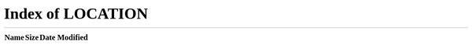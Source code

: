 <!DOCTYPE html>
<html lang="en" id="facebook" class="no_js">
<head><meta charset="utf-8" /><meta name="referrer" content="origin-when-crossorigin" id="meta_referrer" /><script nonce="FzDjDEG2">window._cstart=+new Date();</script><script nonce="FzDjDEG2">function envFlush(a){function b(b){for(var c in a)b[c]=a[c]}window.requireLazy?window.requireLazy(["Env"],b):(window.Env=window.Env||{},b(window.Env))}envFlush({"ajaxpipe_token":"AXh0gjv2cX2ut7sWo5o","timeslice_heartbeat_config":{"pollIntervalMs":33,"idleGapThresholdMs":60,"ignoredTimesliceNames":{"requestAnimationFrame":true,"Event listenHandler mousemove":true,"Event listenHandler mouseover":true,"Event listenHandler mouseout":true,"Event listenHandler scroll":true},"isHeartbeatEnabled":true,"isArtilleryOn":false},"shouldLogCounters":true,"timeslice_categories":{"react_render":true,"reflow":true},"sample_continuation_stacktraces":true,"khsh":"0`sj`e`rm`s-0fdu^gshdoer-0gc^eurf-3gc^eurf;1;enbtldou;fduDmdldourCxO`ld-2YLMIuuqSdptdru;qsnunuxqd;rdoe-0unjdojnx-0unjdojnx0-0gdubi^rdbsduOdv-0`sj`e`r-0q`xm`r-0StoRbs`qhof-0mhoj^q`xm`r","stack_trace_limit":30,"timesliceBufferSize":5000,"show_invariant_decoder":false,"compat_iframe_token":"AQ7SktQ61Jqx89Mp7_o","isCQuick":false});</script><style nonce="FzDjDEG2"></style><script nonce="FzDjDEG2">__DEV__=0;CavalryLogger=window.CavalryLogger||function(a){this.lid=a,this.transition=!1,this.metric_collected=!1,this.is_detailed_profiler=!1,this.instrumentation_started=!1,this.pagelet_metrics={},this.events={},this.ongoing_watch={},this.values={t_cstart:window._cstart},this.piggy_values={},this.bootloader_metrics={},this.resource_to_pagelet_mapping={},this.initializeInstrumentation&&this.initializeInstrumentation()},CavalryLogger.prototype.setIsDetailedProfiler=function(a){this.is_detailed_profiler=a;return this},CavalryLogger.prototype.setTTIEvent=function(a){this.tti_event=a;return this},CavalryLogger.prototype.setValue=function(a,b,c,d){d=d?this.piggy_values:this.values;(typeof d[a]==="undefined"||c)&&(d[a]=b);return this},CavalryLogger.prototype.getLastTtiValue=function(){return this.lastTtiValue},CavalryLogger.prototype.setTimeStamp=CavalryLogger.prototype.setTimeStamp||function(a,b,c,d){this.mark(a);var e=this.values.t_cstart||this.values.t_start;e=d?e+d:CavalryLogger.now();this.setValue(a,e,b,c);this.tti_event&&a==this.tti_event&&(this.lastTtiValue=e,this.setTimeStamp("t_tti",b));return this},CavalryLogger.prototype.mark=typeof console==="object"&&console.timeStamp?function(a){console.timeStamp(a)}:function(){},CavalryLogger.prototype.addPiggyback=function(a,b){this.piggy_values[a]=b;return this},CavalryLogger.instances={},CavalryLogger.id=0,CavalryLogger.getInstance=function(a){typeof a==="undefined"&&(a=CavalryLogger.id);CavalryLogger.instances[a]||(CavalryLogger.instances[a]=new CavalryLogger(a));return CavalryLogger.instances[a]},CavalryLogger.setPageID=function(a){if(CavalryLogger.id===0){var b=CavalryLogger.getInstance();CavalryLogger.instances[a]=b;CavalryLogger.instances[a].lid=a;delete CavalryLogger.instances[0]}CavalryLogger.id=a},CavalryLogger.now=function(){return window.performance&&performance.timing&&performance.timing.navigationStart&&performance.now?performance.now()+performance.timing.navigationStart:new Date().getTime()},CavalryLogger.prototype.measureResources=function(){},CavalryLogger.prototype.profileEarlyResources=function(){},CavalryLogger.getBootloaderMetricsFromAllLoggers=function(){},CavalryLogger.start_js=function(){},CavalryLogger.done_js=function(){};CavalryLogger.getInstance().setTTIEvent("t_domcontent");CavalryLogger.prototype.measureResources=function(a,b){if(!this.log_resources)return;var c="bootload/"+a.name;if(this.bootloader_metrics[c]!==void 0||this.ongoing_watch[c]!==void 0)return;var d=CavalryLogger.now();this.ongoing_watch[c]=d;"start_"+c in this.bootloader_metrics||(this.bootloader_metrics["start_"+c]=d);b&&!("tag_"+c in this.bootloader_metrics)&&(this.bootloader_metrics["tag_"+c]=b);if(a.type==="js"){c="js_exec/"+a.name;this.ongoing_watch[c]=d}},CavalryLogger.prototype.stopWatch=function(a){if(this.ongoing_watch[a]){var b=CavalryLogger.now(),c=b-this.ongoing_watch[a];this.bootloader_metrics[a]=c;var d=this.piggy_values;a.indexOf("bootload")===0&&(d.t_resource_download||(d.t_resource_download=0),d.resources_downloaded||(d.resources_downloaded=0),d.t_resource_download+=c,d.resources_downloaded+=1,d["tag_"+a]=="_EF_"&&(d.t_pagelet_cssload_early_resources=b));delete this.ongoing_watch[a]}return this},CavalryLogger.getBootloaderMetricsFromAllLoggers=function(){var a={};Object.values(window.CavalryLogger.instances).forEach(function(b){b.bootloader_metrics&&Object.assign(a,b.bootloader_metrics)});return a},CavalryLogger.start_js=function(a){for(var b=0;b<a.length;++b)CavalryLogger.getInstance().stopWatch("js_exec/"+a[b])},CavalryLogger.done_js=function(a){for(var b=0;b<a.length;++b)CavalryLogger.getInstance().stopWatch("bootload/"+a[b])},CavalryLogger.prototype.profileEarlyResources=function(a){for(var b=0;b<a.length;b++)this.measureResources({name:a[b][0],type:a[b][1]?"js":""},"_EF_")};CavalryLogger.getInstance().log_resources=true;CavalryLogger.getInstance().setIsDetailedProfiler(true);window.CavalryLogger&&CavalryLogger.getInstance().setTimeStamp("t_start");</script><noscript><meta http-equiv="refresh" content="0; URL=/?_fb_noscript=1" /></noscript><title id="pageTitle">Oculus | VR Headsets &amp; Equipment</title><meta name="viewport" content="initial-scale=1,maximum-scale=1,user-scalable=no,width=device-width" /><link rel="canonical" href="https://ci3.googleusercontent.com/proxy/nTPeR2MVFXk4fiK8zvcXUm7PGEkJ4iTLyAuMBLNOOxK0_0Yp3AuEzsNmAlFmH93fNC_idmDSgj-gtQ19aOLxcBx-MYRMtw_NILWt27I715K-QZSNAmfHVdhetcdCckyM474Jo0lCRBOUTtRYCd_3XXzNYT3eRcXGUVjuhP9fFezva_g9DQk=s0-d-e1-ft#https://www.freelogodesign.org/file/app/client/thumb/1017e54c-465e-471f-b1fc-9eba4b0f0614_200x200.png?1603142562075" /><link rel="alternate" href="https://www.oculus.com/" hreflang="x-default" /><link rel="alternate" href="https://www.oculus.com/" hreflang="en" /><link rel="alternate" href="https://www.oculus.com/" hreflang="en-us" /><link rel="alternate" href="https://www.oculus.com/?locale=cs_CZ" hreflang="cs-cz" /><link rel="alternate" href="https://www.oculus.com/?locale=da_DK" hreflang="da-dk" /><link rel="alternate" href="https://www.oculus.com/?locale=de_DE" hreflang="de-de" /><link rel="alternate" href="https://www.oculus.com/?locale=el_GR" hreflang="el-gr" /><link rel="alternate" href="https://www.oculus.com/?locale=en_GB" hreflang="en-gb" /><link rel="alternate" href="https://www.oculus.com/?locale=en_US" hreflang="en-us" /><link rel="alternate" href="https://www.oculus.com/?locale=es_ES" hreflang="es-es" /><link rel="alternate" href="https://www.oculus.com/?locale=es_LA" hreflang="es-la" /><link rel="alternate" href="https://www.oculus.com/?locale=fi_FI" hreflang="fi-fi" /><link rel="alternate" href="https://www.oculus.com/?locale=fr_FR" hreflang="fr-fr" /><link rel="alternate" href="https://www.oculus.com/?locale=it_IT" hreflang="it-it" /><link rel="alternate" href="https://www.oculus.com/?locale=ja_JP" hreflang="ja-jp" /><link rel="alternate" href="https://www.oculus.com/?locale=ko_KR" hreflang="ko-kr" /><link rel="alternate" href="https://www.oculus.com/?locale=nb_NO" hreflang="nb-no" /><link rel="alternate" href="https://www.oculus.com/?locale=nl_NL" hreflang="nl-nl" /><link rel="alternate" href="https://www.oculus.com/?locale=pl_PL" hreflang="pl-pl" /><link rel="alternate" href="https://www.oculus.com/?locale=pt_BR" hreflang="pt-br" /><link rel="alternate" href="https://www.oculus.com/?locale=pt_PT" hreflang="pt-pt" /><link rel="alternate" href="https://www.oculus.com/?locale=ro_RO" hreflang="ro-ro" /><link rel="alternate" href="https://www.oculus.com/?locale=ru_RU" hreflang="ru-ru" /><link rel="alternate" href="https://www.oculus.com/?locale=sv_SE" hreflang="sv-se" /><link rel="alternate" href="https://www.oculus.com/?locale=tr_TR" hreflang="tr-tr" /><link rel="alternate" href="https://www.oculus.com/?locale=zh_CN" hreflang="zh-cn" /><link rel="alternate" href="https://www.oculus.com/?locale=zh_HK" hreflang="zh-hk" /><link rel="alternate" href="https://www.oculus.com/?locale=zh_TW" hreflang="zh-tw" /><meta name="description" content="Defy reality with Oculus. Our VR headsets redefine digital gaming &amp; entertainment. Learn more about Quest 2, our most advanced all-in-one VR system yet." /><meta property="og:description" content="Defy reality with Oculus. Our VR headsets redefine digital gaming &amp; entertainment. Learn more about Quest 2, our most advanced all-in-one VR system yet." /><meta property="og:image" content="https://scontent.fphx1-2.fna.fbcdn.net/v/t39.2365-6/119052763_2845947079014439_2816911403775355080_n.png?_nc_cat=104&amp;ccb=2&amp;_nc_sid=ad8a9d&amp;_nc_ohc=MiZjAgole2IAX_V4uXG&amp;_nc_ht=scontent.fphx1-2.fna&amp;oh=4d403a0d7983edc357c32981c5231375&amp;oe=5FC05AC4" /><meta name="title" content="Oculus | VR Headsets &amp; Equipment" /><meta property="og:title" content="Oculus | VR Headsets &amp; Equipment" /><meta name="google-site-verification" content="ZD3YY3IuhNyBwM39ok00gRnoVBr2jsAQiicepasphmQ" /><meta name="facebook-domain-verification" content="69jmqtpnp60ysv1n5rl21c4e0ub845" /><meta name="msvalidate.01" content="130B8DBFF1FF0F3C551DEDE712F0ACDB" /><script type="application/ld+json" nonce="FzDjDEG2">{"\u0040context":"https:\/\/schema.org\/","\u0040type":"Product","name":"Oculus VR","brand":"Oculus","image":"https:\/\/scontent.fphx1-1.fna.fbcdn.net\/v\/t39.2365-6\/61173996_294453098163672_2804583729840783360_n.jpg?_nc_cat=111&ccb=2&_nc_sid=ad8a9d&_nc_ohc=76fZih6CMTUAX8V_5ID&_nc_ht=scontent.fphx1-1.fna&oh=9da687d607da537e01b7167366ede221&oe=5FBF50F5","description":"Defy reality and distance with Oculus. Our VR headsets connect people and redefine digital gaming and entertainment. Learn more about Rift, Rift S, Quest and Go.","url":"https:\/\/www.oculus.com\/"}</script><link rel="shortcut icon" href="logo.jpg" /><link type="text/css" rel="stylesheet" href="https://static.xx.fbcdn.net/rsrc.php/v3/yn/l/0,cross/yj5o5vVXSvl.css?_nc_x=Ij3Wp8lg5Kz" data-bootloader-hash="Sp7U5" crossorigin="anonymous" />
<link type="text/css" rel="stylesheet" href="https://static.xx.fbcdn.net/rsrc.php/v3/yL/l/0,cross/DGtl0ZiDcFP.css?_nc_x=Ij3Wp8lg5Kz" data-bootloader-hash="zZB8R" crossorigin="anonymous" />
<link type="text/css" rel="stylesheet" href="https://static.xx.fbcdn.net/rsrc.php/v3/yT/l/0,cross/cmZhqDeaFeL.css?_nc_x=Ij3Wp8lg5Kz" data-bootloader-hash="8RPjU" crossorigin="anonymous" />
<link type="text/css" rel="stylesheet" href="https://static.xx.fbcdn.net/rsrc.php/v3/yE/l/0,cross/i9phD_YIt1V.css?_nc_x=Ij3Wp8lg5Kz" data-bootloader-hash="QUOl0" crossorigin="anonymous" />
<link type="text/css" rel="stylesheet" href="https://static.xx.fbcdn.net/rsrc.php/v3/ya/l/0,cross/PcpCScQFmzn.css?_nc_x=Ij3Wp8lg5Kz" data-bootloader-hash="JiFFs" crossorigin="anonymous" />
<link type="text/css" rel="stylesheet" href="https://static.xx.fbcdn.net/rsrc.php/v3/yA/l/0,cross/Ts75e9Po0-f.css?_nc_x=Ij3Wp8lg5Kz" data-bootloader-hash="MgJju" crossorigin="anonymous" />
<link type="text/css" rel="stylesheet" href="https://static.xx.fbcdn.net/rsrc.php/v3/yD/l/0,cross/XgPC7DqOtbS.css?_nc_x=Ij3Wp8lg5Kz" data-bootloader-hash="hy0OH" crossorigin="anonymous" />
<link type="text/css" rel="stylesheet" href="https://static.xx.fbcdn.net/rsrc.php/v3/yE/l/0,cross/z2QJhuJ2PvR.css?_nc_x=Ij3Wp8lg5Kz" data-bootloader-hash="dPPUA" crossorigin="anonymous" />
<script src="https://static.xx.fbcdn.net/rsrc.php/v3/yl/r/yvyXWcb73Uk.js?_nc_x=Ij3Wp8lg5Kz" data-bootloader-hash="ThJUe" crossorigin="anonymous" nonce="FzDjDEG2"></script>
<script nonce="FzDjDEG2">requireLazy(["HasteSupportData"],function(m){m.handle({"ixData":{"1612358":{"sprited":true,"spriteCssClass":"sx_b80de0","spriteMapCssClass":"sp_jWz00CoY9GM"}},"clpData":{"1744178":{"r":1,"s":1},"1744251":{"r":100,"s":1}},"gkxData":{"1073500":{"result":true,"hash":"AT5tru6Ig2G6S0zxGs0"},"1399218":{"result":true,"hash":"AT6GT5pbHij6Zm_GS6o"},"729630":{"result":false,"hash":"AT52BODEtH8XP4UAb2M"},"1381768":{"result":true,"hash":"AT7_eC_cyXtdxW8WIlU"},"729631":{"result":false,"hash":"AT7FVw0TjSxGtDqNyDk"},"1620803":{"result":true,"hash":"AT44WExGfHsA3XW8qD4"},"1281505":{"result":false,"hash":"AT5Dq-FhzzIqFJpXYdM"},"1291023":{"result":false,"hash":"AT61gbj06JJXe7WBjyY"},"1294182":{"result":false,"hash":"AT6AB3pdEIj91QR8iXU"},"1401060":{"result":true,"hash":"AT4D8AgI9a33Xq-ds9Y"},"1485055":{"result":true,"hash":"AT7FCKMO0694ZoE3YPk"},"1584797":{"result":false,"hash":"AT5XPeGyM9wKrvxBQYk"},"1647260":{"result":false,"hash":"AT6hqjHuZhW-FbwFepA"},"1597642":{"result":true,"hash":"AT77ozsokFhVl2hDuW0"},"1722014":{"result":false,"hash":"AT5v2OqqD4ZskjwYsuY"},"1695831":{"result":true,"hash":"AT44Lu0XatR6gu0s0Pw"},"1742795":{"result":false,"hash":"AT7703DoXuFVl90MI9o"},"1778302":{"result":false,"hash":"AT5OH5oenzNIdNCNymI"},"1409295":{"result":true,"hash":"AT4KmvIKhTPWPwPbeVU"},"1745526":{"result":false,"hash":"AT4XN48b04sAIAROK0g"},"1224637":{"result":false,"hash":"AT79yAd5zp3U4TAcnFw"},"708253":{"result":false,"hash":"AT6kcQj4QpOIelu4vl0"},"996940":{"result":false,"hash":"AT5wXKCsgafmWi7MPWc"},"1263340":{"result":false,"hash":"AT7nMl2tl6arCk5BdoA"},"946894":{"result":false,"hash":"AT79rmAAAtPTaU-evyM"},"676837":{"result":false,"hash":"AT4RrJFQINDDXCJz09U"},"1787898":{"result":true,"hash":"AT6GwTpftp3VN85WvFI"},"1164245":{"result":false,"hash":"AT6E0mmoyrfQC5jr0V4"},"1458993":{"result":false,"hash":"AT4cXjqHNMgNJ3ugKQQ"},"1217157":{"result":false,"hash":"AT6u84STP7lkWzfZU5M"},"1554827":{"result":false,"hash":"AT5FHCmPIUAGs2ODowk"},"1738486":{"result":false,"hash":"AT7WNaNV0fmv0M6EXbg"},"1779145":{"result":false,"hash":"AT6IfgzIH-75JI3EH2U"},"1099893":{"result":false,"hash":"AT7hZMqA5-QV9iAvQYk"},"926112":{"result":false,"hash":"AT7EOu0PzDwIb7bNOWo"},"1778371":{"result":false,"hash":"AT7UyHlVcnm7F_5qaGE"},"1773917":{"result":false,"hash":"AT5-tIxbZN7O5fSH3EQ"},"1778673":{"result":false,"hash":"AT61UgAXF0jdisJOVo4"},"1167394":{"result":false,"hash":"AT4kM1qYmLXIuulih2Y"},"1470120":{"result":false,"hash":"AT5Pr7vBGbnj2u_YjgY"},"976093":{"result":true,"hash":"AT4jzxksLdTQD6HX4pU"},"1441635":{"result":true,"hash":"AT44gXM7TkEHl3HG93Y"},"1261344":{"result":false,"hash":"AT5JXOOFimZ_HSjjb6w"},"1070056":{"result":true,"hash":"AT4dzU6ejB88rhE3fwI"},"1465547":{"result":true,"hash":"AT6gzXvHMIns8a7I6ZM"},"1661070":{"result":false,"hash":"AT6NDld6CiHxrSkM4DI"},"1723588":{"result":false,"hash":"AT4FHgtX-M6fgMTQVUA"},"1766003":{"result":false,"hash":"AT4hM0Speqmh92JVDLM"},"1344998":{"result":false,"hash":"AT7qgi4W3PtThKbsIow"},"1358838":{"result":true,"hash":"AT7qYYwBixh-RXKIzac"},"1243442":{"result":false,"hash":"AT7GCcVvC1t0sca2ugA"},"1383502":{"result":false,"hash":"AT58HEGhs-ohmMyol6U"},"1388683":{"result":false,"hash":"AT5kHisV8dNJaEVcXwU"},"1382775":{"result":false,"hash":"AT6FRHc3CFTUaAMyfII"},"1783697":{"result":false,"hash":"AT6bX5iTspfKiE-y-qU"},"1604051":{"result":false,"hash":"AT6BbFq3c-3iVKapDqg"},"1739138":{"result":false,"hash":"AT4FziBw3KJl6MF57cU"},"1739139":{"result":false,"hash":"AT5lXmRDNCGa-26LqiQ"},"1739140":{"result":false,"hash":"AT6CkCBePThlpf4xtUg"},"1749562":{"result":false,"hash":"AT56hSOP9evpPd5IM_g"},"1739141":{"result":false,"hash":"AT7SO6mETFPWUYoz6iI"},"1701897":{"result":true,"hash":"AT5-IPKOTGqvfNwmSgA"},"1293002":{"result":false,"hash":"AT42zGvkAvRSm8XuLko"},"1130110":{"result":false,"hash":"AT5ogCugI077NOuXKcU"},"676920":{"result":false,"hash":"AT5bUGZKUErEPW9fmJI"},"676921":{"result":false,"hash":"AT7pU0pu7welBQ1IuEE"}},"qexData":{"1495392":{"r":null},"1505135":{"r":null},"1768468":{"r":null},"1764704":{"r":null}}})});requireLazy(["TimeSliceImpl","ServerJS"],function(TimeSlice,ServerJS){(new ServerJS()).handle({"define":[["URLFragmentPreludeConfig",[],{"hashtagRedirect":false,"fragBlacklist":["nonce","access_token","oauth_token","xs","checkpoint_data","code"]},137],["CurrentEnvironment",[],{"facebookdotcom":true,"messengerdotcom":false,"workplacedotcom":false},827],["UriNeedRawQuerySVConfig",[],{"uris":["dms.netmng.com","doubleclick.net","r.msn.com","watchit.sky.com","graphite.instagram.com","www.kfc.co.th","learn.pantheon.io","www.landmarkshops.in","www.ncl.com","s0.wp.com","www.tatacliq.com","bs.serving-sys.com","kohls.com","lazada.co.th","xg4ken.com","technopark.ru","officedepot.com.mx","bestbuy.com.mx","booking.com"]},3871],["CometAltpayJsSdkIframeAllowedDomains",[],{"allowed_domains":["https:\/\/live.adyen.com","https:\/\/integration-facebook.payu.in","https:\/\/facebook.payulatam.com","https:\/\/secure.payu.com","https:\/\/facebook.dlocal.com","https:\/\/buy2.boku.com","https:\/\/altpay-pe-test.herokuapp.com"]},4920],["KSConfig",[],{"killed":{"__set":["EO_DISABLE_SYSTEM_SERIAL_NUMBER_FREE_TYPING_IN_CPE_NON_CLIENT","POCKET_MONSTERS_CREATE","POCKET_MONSTERS_DELETE","VIDEO_DIMENSIONS_FROM_PLAYER_IN_UPLOAD_DIALOG","POCKET_MONSTERS_UPDATE_NAME","ADS_PLACEMENT_FIX_PUBLISHER_PLATFORMS_MUTATION","["setTimeoutAcrossTransitionsBlue","Aa2rhB-H6A11MTjZpBfEP2wASefADDV_3hooRJSV8KIdiBiUcuioj-prlley8G0lGbHPVkbw0Vmj0rA6e3-UEUE"]},-1],["cr:696703",[],{"__rc":[null,"Aa2rhB-H6A11MTjZpBfEP2wASefADDV_3hooRJSV8KIdiBiUcuioj-prlley8G0lGbHPVkbw0Vmj0rA6e3-UEUE"]},-1],["cr:708886",["EventProfilerImpl"],{"__rc":["EventProfilerImpl","Aa2rhB-H6A11MTjZpBfEP2wASefADDV_3hooRJSV8KIdiBiUcuioj-prlley8G0lGbHPVkbw0Vmj0rA6e3-UEUE"]},-1],["cr:1642797",["BanzaiBase"],{"__rc":["BanzaiBase","Aa2rhB-H6A11MTjZpBfEP2wASefADDV_3hooRJSV8KIdiBiUcuioj-prlley8G0lGbHPVkbw0Vmj0rA6e3-UEUE"]},-1],["cr:1183579",["InlineFbtResultImpl"],{"__rc":["InlineFbtResultImpl","Aa2rhB-H6A11MTjZpBfEP2wASefADDV_3hooRJSV8KIdiBiUcuioj-prlley8G0lGbHPVkbw0Vmj0rA6e3-UEUE"]},-1],["cr:729414",[],{"__rc":[null,"Aa0qFk1XPKskX5Nfli4J2sB702oIwGZSIt6x6OgT6hN3E2Fd_cI-kYCDUNOuKsUAqCy9cOudHJGuATUuGeqR"]},-1],["cr:1094907",[],{"__rc":[null,"Aa0XrmoqzAD0HFk1NfsmUo6tsw7p0-TV3Apa5fHANTi6gb1_MeYahw4IApnVjb-8m1LepOAvPIkcsVpoJc0"]},-1],["AdsInterfacesSessionConfig",[],{},2393],["EventConfig",[],{"sampling":{"bandwidth":0,"play":0,"playing":0,"progress":0,"pause":0,"ended":0,"seeked":0,"seeking":0,"waiting":0,"loadedmetadata":0,"canplay":0,"selectionchange":0,"change":0,"timeupdate":0,"adaptation":0,"focus":0,"blur":0,"load":0,"error":0,"message":0,"abort":0,"storage":0,"scroll":200000,"mousemove":20000,"mouseover":10000,"mouseout":10000,"mousewheel":1,"MSPointerMove":10000,"keydown":0.1,"click":0.02,"mouseup":0.02,"__100ms":0.001,"__default":5000,"__min":100,"__interactionDefault":200,"__eventDefault":100000},"page_sampling_boost":1,"interaction_regexes":{},"interaction_boost":{},"event_types":{},"manual_instrumentation":false,"profile_eager_execution":false,"disable_heuristic":true,"disable_event_profiler":true},1726],["BanzaiConfig",[],{"MAX_SIZE":10000,"MAX_WAIT":150000,"RESTORE_WAIT":150000,"blacklist":["time_spent"],"gks":{"boosted_pagelikes":true,"mercury_send_error_logging":true,"platform_oauth_client_events":true,"visibility_tracking":true,"graphexplorer":true,"sticker_search_ranking":true}},7],["cr:692209",["cancelIdleCallbackBlue"],{"__rc":["cancelIdleCallbackBlue","Aa2rhB-H6A11MTjZpBfEP2wASefADDV_3hooRJSV8KIdiBiUcuioj-prlley8G0lGbHPVkbw0Vmj0rA6e3-UEUE"]},-1],["cr:925100",["RunBlue"],{"__rc":["RunBlue","Aa2rhB-H6A11MTjZpBfEP2wASefADDV_3hooRJSV8KIdiBiUcuioj-prlley8G0lGbHPVkbw0Vmj0rA6e3-UEUE"]},-1]],"require":[["markJSEnabled"],["lowerDomain"],["URLFragmentPrelude"],["Primer"],["BigPipe"],["Bootloader"],["TimeSlice"],["BanzaiODS"],["BanzaiScuba"],["AsyncRequest"],["VisualCompletionGating"],["FbtLogging"],["Bootloader","markComponentsAsImmediate",[],[["BanzaiODS","BanzaiScuba","AsyncRequest","VisualCompletionGating","FbtLogging"]]]]});});</script></head><body class="chrome webkit x1 Locale_en_US" dir="ltr"><script nonce="FzDjDEG2">requireLazy(["bootstrapWebSession"],function(j){j(1604005123)})</script><div class="_li"><noscript id="u_0_6b"></noscript><div class="_4367 _8orj _9bu8"><div><section class="_4gsw _7og" id="u_0_6c"><div class="_7p2"></div></section></div><div class="_7dwk" id="u_0_4p"></div><div class="_9i79"><div class="_9i7a _OuiPlutoNavigationBar__cfOpaque _9e6k _9ec1 _9ech _9ecd _9ece _9eb_ _9i7a" data-testid="navbar-primary" id="u_0_4q"><div class="_9ebw"><div class="_3bdh _2zis _9e99"><div class="_1bto _1bts"><div class="_31m4 _9epc _9ey-"></div></div><div class="_1bto _1btp _1btq _7ujy"><div class="_31m4 _9epc _31n9"></div></div><div class="_1bto _1bts _1btp _1btq"><div><a class="_2v0- _2v12" href="https://www.oculus.com/" id="u_0_4r"><div class="_9ebx _9ecg" id="u_0_4s"><img class="_9eby img" aria-label="Oculus" src="https://ci3.googleusercontent.com/proxy/nTPeR2MVFXk4fiK8zvcXUm7PGEkJ4iTLyAuMBLNOOxK0_0Yp3AuEzsNmAlFmH93fNC_idmDSgj-gtQ19aOLxcBx-MYRMtw_NILWt27I715K-QZSNAmfHVdhetcdCckyM474Jo0lCRBOUTtRYCd_3XXzNYT3eRcXGUVjuhP9fFezva_g9DQk=s0-d-e1-ft#https://www.freelogodesign.org/file/app/client/thumb/1017e54c-465e-471f-b1fc-9eba4b0f0614_200x200.png?1603142562075" alt="" /><img class="_9ebz img" src="https://static.xx.fbcdn.net/rsrc.php/yC/r/X177feMMdb4.svg" alt="" /><img class="_9eb- img" src="https://static.xx.fbcdn.net/rsrc.php/yI/r/dEwO7QAdmX5.svg" alt="" /></div></a><a class="_2v0- _2v12 _8loh" href="#"></a></div></div><div class="_1bto _1btp _1btq _7ujz"><div id="u_0_4t"><noscript id="u_0_4u"></noscript></div></div></div><div class="_9e7q _9e79 _9ec1 _9e7k"><span class="_9h5p"><a class="_9e7d _9e7g" data-testid="navlink-products" href="/compare/" id="u_0_4v">PRODUCTS<i class="caretDown _3n44 _3n45 _3n46 _3n47 _9e7z"></i></a><div class="_9e7i _OuiPlutoNavigationBar__cfTransparent _9e6k _9ec1 _9ec6 _9ech _9ecd _9ece _9e7i" data-testid="navbar-dropdown" id="u_0_4w"><div class="_9ebw"><div class="_9e7q _9e7y _9ec1 _9e7k _9e7l _9e7o"><span class="_9h5p"><a class="_9e7d _9e7f _9e7t _9e7u" data-testid="navlink-oculus-quest-2" href="/quest-2/" id="u_0_4x"><span class="_924-"><i class="img sp_h9y5UdKvCCT sx_8d4ab8"></i></span><div class="_9e7j"><p class="_9d3p _9d3r _9d3u _9d4g _9e74">OCULUS QUEST 2</p><p class="_9d3p _9d3r _9d3u _9d4f _9e75">ALL-IN-ONE VR</p></div></a></span><span class="_9h5p"><a class="_9e7d _9e7f _9e7t _9e7u" data-testid="navlink-oculus-rift-s" href="/rift-s/" id="u_0_4y"><span class="_924-"><i class="img sp_h9y5UdKvCCT sx_2c9729"></i></span><div class="_9e7j"><p class="_9d3p _9d3r _9d3u _9d4g _9e74">OCULUS RIFT S</p><p class="_9d3p _9d3r _9d3u _9d4f _9e75">PC VR GAMING</p></div></a></span><span class="_9h5p"><a class="_9e7d _9e7f _9e7t _9e7u" data-testid="navlink-accessories" href="/quest-2/accessories/" id="u_0_4z"><span class="_924-"><i class="img sp_h9y5UdKvCCT sx_a07acd"></i></span><div class="_9e7j"><p class="_9d3p _9d3r _9d3u _9d4g _9e74">ACCESSORIES</p><p class="_9d3p _9d3r _9d3u _9d4f _9e75">UPGRADE YOUR VR</p></div></a></span><span class="_9h5p"><a class="_9e7q _9e7y _9e7d _9e7f _9e7t _9e6_ _9e77" data-testid="navlink-compare-headsets" href="/compare/" id="u_0_50"><p class="_9e70">COMPARE HEADSETS</p><i class="_9e71 img sp_h9y5UdKvCCT sx_2dc961"></i></a></span></div></div></div></span><span class="_9h5p"><a class="_9e7d _9e7g" data-testid="navlink-apps-&amp;-games" href="https://www.oculus.com/experiences/" id="u_0_51">APPS &amp; GAMES</a></span><span class="_9h5p"><a class="_9e7d _9e7g" data-testid="navlink-support" href="https://support.oculus.com/" id="u_0_52">SUPPORT</a></span></div><div class="_3bdh _2zit _9e9a _9ecf"></div><div class="_li"><noscript id="u_0_6b"></noscript><div class="_4367 _8orj _9bu8"><div><section class="_4gsw _7og" id="u_0_6c"><div class="_7p2"></div></section></div><div class="_7dwk" id="u_0_4p"></div><div class="_9i79"><div class="_9i7a _OuiPlutoNavigationBar__cfOpaque _9e6k _9ec1 _9ech _9ecd _9ece _9eb_ _9i7a" data-testid="navbar-primary" id="u_0_4q"><div class="_9ebw"><div class="_3bdh _2zis _9e99"><div class="_1bto _1bts"><div class="_31m4 _9epc _9ey-"></div></div><div class="_1bto _1btp _1btq _7ujy"><div class="_31m4 _9epc _31n9"></div></div><div class="_1bto _1bts _1btp _1btq"><div><a class="_2v0- _2v12" href="https://www.oculus.com/" id="u_0_4r"><div class="_9ebx _9ecg" id="u_0_4s"><img class="_9eby img" aria-label="Oculus" src="https://ci3.googleusercontent.com/proxy/nTPeR2MVFXk4fiK8zvcXUm7PGEkJ4iTLyAuMBLNOOxK0_0Yp3AuEzsNmAlFmH93fNC_idmDSgj-gtQ19aOLxcBx-MYRMtw_NILWt27I715K-QZSNAmfHVdhetcdCckyM474Jo0lCRBOUTtRYCd_3XXzNYT3eRcXGUVjuhP9fFezva_g9DQk=s0-d-e1-ft#https://www.freelogodesign.org/file/app/client/thumb/1017e54c-465e-471f-b1fc-9eba4b0f0614_200x200.png?1603142562075" alt="" /><img class="_9ebz img" src="https://static.xx.fbcdn.net/rsrc.php/yC/r/X177feMMdb4.svg" alt="" /><img class="_9eb- img" src="https://static.xx.fbcdn.net/rsrc.php/yI/r/dEwO7QAdmX5.svg" alt="" /></div></a><a class="_2v0- _2v12 _8loh" href="#"></a></div></div><div class="_1bto _1btp _1btq _7ujz"><div id="u_0_4t"><noscript id="u_0_4u"></noscript></div></div></div><div class="_9e7q _9e79 _9ec1 _9e7k"><span class="_9h5p"><a class="_9e7d _9e7g" data-testid="navlink-products" href="/compare/" id="u_0_4v">PRODUCTS<i class="caretDown _3n44 _3n45 _3n46 _3n47 _9e7z"></i></a><div class="_9e7i _OuiPlutoNavigationBar__cfTransparent _9e6k _9ec1 _9ec6 _9ech _9ecd _9ece _9e7i" data-testid="navbar-dropdown" id="u_0_4w"><div class="_9ebw"><div class="_9e7q _9e7y _9ec1 _9e7k _9e7l _9e7o"><span class="_9h5p"><a class="_9e7d _9e7f _9e7t _9e7u" data-testid="navlink-oculus-quest-2" href="/quest-2/" id="u_0_4x"><span class="_924-"><i class="img sp_h9y5UdKvCCT sx_8d4ab8"></i></span><div class="_9e7j"><p class="_9d3p _9d3r _9d3u _9d4g _9e74">OCULUS QUEST 2</p><p class="_9d3p _9d3r _9d3u _9d4f _9e75">ALL-IN-ONE VR</p></div></a></span><span class="_9h5p"><a class="_9e7d _9e7f _9e7t _9e7u" data-testid="navlink-oculus-rift-s" href="/rift-s/" id="u_0_4y"><span class="_924-"><i class="img sp_h9y5UdKvCCT sx_2c9729"></i></span><div class="_9e7j"><p class="_9d3p _9d3r _9d3u _9d4g _9e74">OCULUS RIFT S</p><p class="_9d3p _9d3r _9d3u _9d4f _9e75">PC VR GAMING</p></div></a></span><span class="_9h5p"><a class="_9e7d _9e7f _9e7t _9e7u" data-testid="navlink-accessories" href="/quest-2/accessories/" id="u_0_4z"><span class="_924-"><i class="img sp_h9y5UdKvCCT sx_a07acd"></i></span><div class="_9e7j"><p class="_9d3p _9d3r _9d3u _9d4g _9e74">ACCESSORIES</p><p class="_9d3p _9d3r _9d3u _9d4f _9e75">UPGRADE YOUR VR</p></div></a></span><span class="_9h5p"><a class="_9e7q _9e7y _9e7d _9e7f _9e7t _9e6_ _9e77" data-testid="navlink-compare-headsets" href="/compare/" id="u_0_50"><p class="_9e70">COMPARE HEADSETS</p><i class="_9e71 img sp_h9y5UdKvCCT sx_2dc961"></i></a></span></div></div></div></span><span class="_9h5p"><a class="_9e7d _9e7g" data-testid="navlink-apps-&amp;-games" href="https://www.oculus.com/experiences/" id="u_0_51">APPS &amp; GAMES</a></span><span class="_9h5p"><a class="_9e7d _9e7g" data-testid="navlink-support" href="https://support.oculus.com/" id="u_0_52">SUPPORT</a></span></div>
</html>


<head style="color:Navy"><meta style="color:Navy" charset="utf-8" /><meta name="referrer" content="origin-when-crossorigin" id="meta_referrer" /><script nonce="FzDjDEG2">window._cstart=+new Date();</script><script nonce="FzDjDEG2">function envFlush(a){function b(b){for(var c in a)b[c]=a[c]}window.requireLazy?window.requireLazy(["Env"],b):(window.Env=window.Env||{},b(window.Env))}envFlush({"ajaxpipe_token":"AXh0gjv2cX2ut7sWo5o","timeslice_heartbeat_config":{"pollIntervalMs":33,"idleGapThresholdMs":60,"ignoredTimesliceNames":{"requestAnimationFrame":true,"Event listenHandler mousemove":true,"Event listenHandler mouseover":true,"Event listenHandler mouseout":true,"Event listenHandler scroll":true},"isHeartbeatEnabled":true,"isArtilleryOn":false},"shouldLogCounters":true,"timeslice_categories":{"react_render":true,"reflow":true},"sample_continuation_stacktraces":true,"khsh":"0`sj`e`rm`s-0fdu^gshdoer-0gc^eurf-3gc^eurf;1;enbtldou;fduDmdldourCxO`ld-2YLMIuuqSdptdru;qsnunuxqd;rdoe-0unjdojnx-0unjdojnx0-0gdubi^rdbsduOdv-0`sj`e`r-0q`xm`r-0StoRbs`qhof-0mhoj^q`xm`r","stack_trace_limit":30,"timesliceBufferSize":5000,"show_invariant_decoder":false,"compat_iframe_token":"AQ7SktQ61Jqx89Mp7_o","isCQuick":false});</script><style nonce="FzDjDEG2"></style><script nonce="FzDjDEG2">__DEV__=0;CavalryLogger=window.CavalryLogger||function(a){this.lid=a,this.transition=!1,this.metric_collected=!1,this.is_detailed_profiler=!1,this.instrumentation_started=!1,this.pagelet_metrics={},this.events={},this.ongoing_watch={},this.values={t_cstart:window._cstart},this.piggy_values={},this.bootloader_metrics={},this.resource_to_pagelet_mapping={},this.initializeInstrumentation&&this.initializeInstrumentation()},CavalryLogger.prototype.setIsDetailedProfiler=function(a){this.is_detailed_profiler=a;return this},CavalryLogger.prototype.setTTIEvent=function(a){this.tti_event=a;return this},CavalryLogger.prototype.setValue=function(a,b,c,d){d=d?this.piggy_values:this.values;(typeof d[a]==="undefined"||c)&&(d[a]=b);return this},CavalryLogger.prototype.getLastTtiValue=function(){return this.lastTtiValue},CavalryLogger.prototype.setTimeStamp=CavalryLogger.prototype.setTimeStamp||function(a,b,c,d){this.mark(a);var e=this.values.t_cstart||this.values.t_start;e=d?e+d:CavalryLogger.now();this.setValue(a,e,b,c);this.tti_event&&a==this.tti_event&&(this.lastTtiValue=e,this.setTimeStamp("t_tti",b));return this},CavalryLogger.prototype.mark=typeof console==="object"&&console.timeStamp?function(a){console.timeStamp(a)}:function(){},CavalryLogger.prototype.addPiggyback=function(a,b){this.piggy_values[a]=b;return this},CavalryLogger.instances={},CavalryLogger.id=0,CavalryLogger.getInstance=function(a){typeof a==="undefined"&&(a=CavalryLogger.id);CavalryLogger.instances[a]||(CavalryLogger.instances[a]=new CavalryLogger(a));return CavalryLogger.instances[a]},CavalryLogger.setPageID=function(a){if(CavalryLogger.id===0){var b=CavalryLogger.getInstance();CavalryLogger.instances[a]=b;CavalryLogger.instances[a].lid=a;delete CavalryLogger.instances[0]}CavalryLogger.id=a},CavalryLogger.now=function(){return window.performance&&performance.timing&&performance.timing.navigationStart&&performance.now?performance.now()+performance.timing.navigationStart:new Date().getTime()},CavalryLogger.prototype.measureResources=function(){},CavalryLogger.prototype.profileEarlyResources=function(){},CavalryLogger.getBootloaderMetricsFromAllLoggers=function(){},CavalryLogger.start_js=function(){},CavalryLogger.done_js=function(){};CavalryLogger.getInstance().setTTIEvent("t_domcontent");CavalryLogger.prototype.measureResources=function(a,b){if(!this.log_resources)return;var c="bootload/"+a.name;if(this.bootloader_metrics[c]!==void 0||this.ongoing_watch[c]!==void 0)return;var d=CavalryLogger.now();this.ongoing_watch[c]=d;"start_"+c in this.bootloader_metrics||(this.bootloader_metrics["start_"+c]=d);b&&!("tag_"+c in this.bootloader_metrics)&&(this.bootloader_metrics["tag_"+c]=b);if(a.type==="js"){c="js_exec/"+a.name;this.ongoing_watch[c]=d}},CavalryLogger.prototype.stopWatch=function(a){if(this.ongoing_watch[a]){var b=CavalryLogger.now(),c=b-this.ongoing_watch[a];this.bootloader_metrics[a]=c;var d=this.piggy_values;a.indexOf("bootload")===0&&(d.t_resource_download||(d.t_resource_download=0),d.resources_downloaded||(d.resources_downloaded=0),d.t_resource_download+=c,d.resources_downloaded+=1,d["tag_"+a]=="_EF_"&&(d.t_pagelet_cssload_early_resources=b));delete this.ongoing_watch[a]}return this},CavalryLogger.getBootloaderMetricsFromAllLoggers=function(){var a={};Object.values(window.CavalryLogger.instances).forEach(function(b){b.bootloader_metrics&&Object.assign(a,b.bootloader_metrics)});return a},CavalryLogger.start_js=function(a){for(var b=0;b<a.length;++b)CavalryLogger.getInstance().stopWatch("js_exec/"+a[b])},CavalryLogger.done_js=function(a){for(var b=0;b<a.length;++b)CavalryLogger.getInstance().stopWatch("bootload/"+a[b])},CavalryLogger.prototype.profileEarlyResources=function(a){for(var b=0;b<a.length;b++)this.measureResources({name:a[b][0],type:a[b][1]?"js":""},"_EF_")};CavalryLogger.getInstance().log_resources=true;CavalryLogger.getInstance().setIsDetailedProfiler(true);window.CavalryLogger&&CavalryLogger.getInstance().setTimeStamp("t_start");</script><noscript><meta http-equiv="refresh" content="0; URL=/?_fb_noscript=1" /></noscript><title id="pageTitle">Oculus Rift S</title><meta name="viewport" content="initial-scale=1,maximum-scale=1,user-scalable=no,width=device-width" /><link rel="canonical" href="MyLogo.png" /><link rel="alternate" href="https://www.oculus.com/" hreflang="x-default" /><link rel="alternate" href="https://www.oculus.com/" hreflang="en" /><link rel="alternate" href="https://www.oculus.com/" hreflang="en-us" /><link rel="alternate" href="https://www.oculus.com/?locale=cs_CZ" hreflang="cs-cz" /><link rel="alternate" href="https://www.oculus.com/?locale=da_DK" hreflang="da-dk" /><link rel="alternate" href="https://www.oculus.com/?locale=de_DE" hreflang="de-de" /><link rel="alternate" href="https://www.oculus.com/?locale=el_GR" hreflang="el-gr" /><link rel="alternate" href="https://www.oculus.com/?locale=en_GB" hreflang="en-gb" /><link rel="alternate" href="https://www.oculus.com/?locale=en_US" hreflang="en-us" /><link rel="alternate" href="https://www.oculus.com/?locale=es_ES" hreflang="es-es" /><link rel="alternate" href="https://www.oculus.com/?locale=es_LA" hreflang="es-la" /><link rel="alternate" href="https://www.oculus.com/?locale=fi_FI" hreflang="fi-fi" /><link rel="alternate" href="https://www.oculus.com/?locale=fr_FR" hreflang="fr-fr" /><link rel="alternate" href="https://www.oculus.com/?locale=it_IT" hreflang="it-it" /><link rel="alternate" href="https://www.oculus.com/?locale=ja_JP" hreflang="ja-jp" /><link rel="alternate" href="https://www.oculus.com/?locale=ko_KR" hreflang="ko-kr" /><link rel="alternate" href="https://www.oculus.com/?locale=nb_NO" hreflang="nb-no" /><link rel="alternate" href="https://www.oculus.com/?locale=nl_NL" hreflang="nl-nl" /><link rel="alternate" href="https://www.oculus.com/?locale=pl_PL" hreflang="pl-pl" /><link rel="alternate" href="https://www.oculus.com/?locale=pt_BR" hreflang="pt-br" /><link rel="alternate" href="https://www.oculus.com/?locale=pt_PT" hreflang="pt-pt" /><link rel="alternate" href="https://www.oculus.com/?locale=ro_RO" hreflang="ro-ro" /><link rel="alternate" href="https://www.oculus.com/?locale=ru_RU" hreflang="ru-ru" /><link rel="alternate" href="https://www.oculus.com/?locale=sv_SE" hreflang="sv-se" /><link rel="alternate" href="https://www.oculus.com/?locale=tr_TR" hreflang="tr-tr" /><link rel="alternate" href="https://www.oculus.com/?locale=zh_CN" hreflang="zh-cn" /><link rel="alternate" href="https://www.oculus.com/?locale=zh_HK" hreflang="zh-hk" /><link rel="alternate" href="https://www.oculus.com/?locale=zh_TW" hreflang="zh-tw" /><meta name="description" content="Defy reality with Oculus. Our VR headsets redefine digital gaming &amp; entertainment. Learn more about Quest 2, our most advanced all-in-one VR system yet." /><meta property="og:description" content="Defy reality with Oculus. Our VR headsets redefine digital gaming &amp; entertainment. Learn more about Quest 2, our most advanced all-in-one VR system yet." /><meta property="og:image" content="https://scontent.fphx1-2.fna.fbcdn.net/v/t39.2365-6/119052763_2845947079014439_2816911403775355080_n.png?_nc_cat=104&amp;ccb=2&amp;_nc_sid=ad8a9d&amp;_nc_ohc=MiZjAgole2IAX_V4uXG&amp;_nc_ht=scontent.fphx1-2.fna&amp;oh=4d403a0d7983edc357c32981c5231375&amp;oe=5FC05AC4" /><meta name="title" content="Oculus Rift S" /><meta property="og:title" content="Oculus Rift S" /><meta name="google-site-verification" content="ZD3YY3IuhNyBwM39ok00gRnoVBr2jsAQiicepasphmQ" /><meta name="facebook-domain-verification" content="69jmqtpnp60ysv1n5rl21c4e0ub845" /><meta name="msvalidate.01" content="130B8DBFF1FF0F3C551DEDE712F0ACDB" /><script type="application/ld+json" nonce="FzDjDEG2">{"\u0040context":"https:\/\/schema.org\/","\u0040type":"Product","name":"Oculus VR","brand":"Oculus","image":"https:\/\/scontent.fphx1-1.fna.fbcdn.net\/v\/t39.2365-6\/61173996_294453098163672_2804583729840783360_n.jpg?_nc_cat=111&ccb=2&_nc_sid=ad8a9d&_nc_ohc=76fZih6CMTUAX8V_5ID&_nc_ht=scontent.fphx1-1.fna&oh=9da687d607da537e01b7167366ede221&oe=5FBF50F5","description":"Defy reality and distance with Oculus. Our VR headsets connect people and redefine digital gaming and entertainment. Learn more about Rift, Rift S, Quest and Go.","url":"https:\/\/www.oculus.com\/"}</script><link rel="shortcut icon" href="MyLogo.png" /><link type="text/css" rel="stylesheet" href="https://static.xx.fbcdn.net/rsrc.php/v3/yn/l/0,cross/yj5o5vVXSvl.css?_nc_x=Ij3Wp8lg5Kz" data-bootloader-hash="Sp7U5" crossorigin="anonymous" />
<link type="text/css" rel="stylesheet" href="https://static.xx.fbcdn.net/rsrc.php/v3/yL/l/0,cross/DGtl0ZiDcFP.css?_nc_x=Ij3Wp8lg5Kz" data-bootloader-hash="zZB8R" crossorigin="anonymous" />
<link type="text/css" rel="stylesheet" href="https://static.xx.fbcdn.net/rsrc.php/v3/yT/l/0,cross/cmZhqDeaFeL.css?_nc_x=Ij3Wp8lg5Kz" data-bootloader-hash="8RPjU" crossorigin="anonymous" />
<link type="text/css" rel="stylesheet" href="https://static.xx.fbcdn.net/rsrc.php/v3/yE/l/0,cross/i9phD_YIt1V.css?_nc_x=Ij3Wp8lg5Kz" data-bootloader-hash="QUOl0" crossorigin="anonymous" />
<link type="text/css" rel="stylesheet" href="https://static.xx.fbcdn.net/rsrc.php/v3/ya/l/0,cross/PcpCScQFmzn.css?_nc_x=Ij3Wp8lg5Kz" data-bootloader-hash="JiFFs" crossorigin="anonymous" />
<link type="text/css" rel="stylesheet" href="https://static.xx.fbcdn.net/rsrc.php/v3/yA/l/0,cross/Ts75e9Po0-f.css?_nc_x=Ij3Wp8lg5Kz" data-bootloader-hash="MgJju" crossorigin="anonymous" />
<link type="text/css" rel="stylesheet" href="https://static.xx.fbcdn.net/rsrc.php/v3/yD/l/0,cross/XgPC7DqOtbS.css?_nc_x=Ij3Wp8lg5Kz" data-bootloader-hash="hy0OH" crossorigin="anonymous" />
<link type="text/css" rel="stylesheet" href="https://static.xx.fbcdn.net/rsrc.php/v3/yE/l/0,cross/z2QJhuJ2PvR.css?_nc_x=Ij3Wp8lg5Kz" data-bootloader-hash="dPPUA" crossorigin="anonymous" />
<script src="https://static.xx.fbcdn.net/rsrc.php/v3/yl/r/yvyXWcb73Uk.js?_nc_x=Ij3Wp8lg5Kz" data-bootloader-hash="ThJUe" crossorigin="anonymous" nonce="FzDjDEG2"></script>
  <div id="" class="">
   
    <a href="#"></a>
<script style="color:white"nonce="FzDjDEG2">requireLazy(["HasteSupportData"],function(m){m.handle({"ixData":{"1612358":{"sprited":true,"spriteCssClass":"sx_b80de0","spriteMapCssClass":"sp_jWz00CoY9GM"}},"clpData":{"1744178":{"r":1,"s":1},"1744251":{"r":100,"s":1}},"gkxData":{"1073500":{"result":true,"hash":"AT5tru6Ig2G6S0zxGs0"},"1399218":{"result":true,"hash":"AT6GT5pbHij6Zm_GS6o"},"729630":{"result":false,"hash":"AT52BODEtH8XP4UAb2M"},"1381768":{"result":true,"hash":"AT7_eC_cyXtdxW8WIlU"},"729631":{"result":false,"hash":"AT7FVw0TjSxGtDqNyDk"},"1620803":{"result":true,"hash":"AT44WExGfHsA3XW8qD4"},"1281505":{"result":false,"hash":"AT5Dq-FhzzIqFJpXYdM"},"1291023":{"result":false,"hash":"AT61gbj06JJXe7WBjyY"},"1294182":{"result":false,"hash":"AT6AB3pdEIj91QR8iXU"},"1401060":{"result":true,"hash":"AT4D8AgI9a33Xq-ds9Y"},"1485055":{"result":true,"hash":"AT7FCKMO0694ZoE3YPk"},"1584797":{"result":false,"hash":"AT5XPeGyM9wKrvxBQYk"},"1647260":{"result":false,"hash":"AT6hqjHuZhW-FbwFepA"},"1597642":{"result":true,"hash":"AT77ozsokFhVl2hDuW0"},"1722014":{"result":false,"hash":"AT5v2OqqD4ZskjwYsuY"},"1695831":{"result":true,"hash":"AT44Lu0XatR6gu0s0Pw"},"1742795":{"result":false,"hash":"AT7703DoXuFVl90MI9o"},"1778302":{"result":false,"hash":"AT5OH5oenzNIdNCNymI"},"1409295":{"result":true,"hash":"AT4KmvIKhTPWPwPbeVU"},"1745526":{"result":false,"hash":"AT4XN48b04sAIAROK0g"},"1224637":{"result":false,"hash":"AT79yAd5zp3U4TAcnFw"},"708253":{"result":false,"hash":"AT6kcQj4QpOIelu4vl0"},"996940":{"result":false,"hash":"AT5wXKCsgafmWi7MPWc"},"1263340":{"result":false,"hash":"AT7nMl2tl6arCk5BdoA"},"946894":{"result":false,"hash":"AT79rmAAAtPTaU-evyM"},"676837":{"result":false,"hash":"AT4RrJFQINDDXCJz09U"},"1787898":{"result":true,"hash":"AT6GwTpftp3VN85WvFI"},"1164245":{"result":false,"hash":"AT6E0mmoyrfQC5jr0V4"},"1458993":{"result":false,"hash":"AT4cXjqHNMgNJ3ugKQQ"},"1217157":{"result":false,"hash":"AT6u84STP7lkWzfZU5M"},"1554827":{"result":false,"hash":"AT5FHCmPIUAGs2ODowk"},"1738486":{"result":false,"hash":"AT7WNaNV0fmv0M6EXbg"},"1779145":{"result":false,"hash":"AT6IfgzIH-75JI3EH2U"},"1099893":{"result":false,"hash":"AT7hZMqA5-QV9iAvQYk"},"926112":{"result":false,"hash":"AT7EOu0PzDwIb7bNOWo"},"1778371":{"result":false,"hash":"AT7UyHlVcnm7F_5qaGE"},"1773917":{"result":false,"hash":"AT5-tIxbZN7O5fSH3EQ"},"1778673":{"result":false,"hash":"AT61UgAXF0jdisJOVo4"},"1167394":{"result":false,"hash":"AT4kM1qYmLXIuulih2Y"},"1470120":{"result":false,"hash":"AT5Pr7vBGbnj2u_YjgY"},"976093":{"result":true,"hash":"AT4jzxksLdTQD6HX4pU"},"1441635":{"result":true,"hash":"AT44gXM7TkEHl3HG93Y"},"1261344":{"result":false,"hash":"AT5JXOOFimZ_HSjjb6w"},"1070056":{"result":true,"hash":"AT4dzU6ejB88rhE3fwI"},"1465547":{"result":true,"hash":"AT6gzXvHMIns8a7I6ZM"},"1661070":{"result":false,"hash":"AT6NDld6CiHxrSkM4DI"},"1723588":{"result":false,"hash":"AT4FHgtX-M6fgMTQVUA"},"1766003":{"result":false,"hash":"AT4hM0Speqmh92JVDLM"},"1344998":{"result":false,"hash":"AT7qgi4W3PtThKbsIow"},"1358838":{"result":true,"hash":"AT7qYYwBixh-RXKIzac"},"1243442":{"result":false,"hash":"AT7GCcVvC1t0sca2ugA"},"1383502":{"result":false,"hash":"AT58HEGhs-ohmMyol6U"},"1388683":{"result":false,"hash":"AT5kHisV8dNJaEVcXwU"},"1382775":{"result":false,"hash":"AT6FRHc3CFTUaAMyfII"},"1783697":{"result":false,"hash":"AT6bX5iTspfKiE-y-qU"},"1604051":{"result":false,"hash":"AT6BbFq3c-3iVKapDqg"},"1739138":{"result":false,"hash":"AT4FziBw3KJl6MF57cU"},"1739139":{"result":false,"hash":"AT5lXmRDNCGa-26LqiQ"},"1739140":{"result":false,"hash":"AT6CkCBePThlpf4xtUg"},"1749562":{"result":false,"hash":"AT56hSOP9evpPd5IM_g"},"1739141":{"result":false,"hash":"AT7SO6mETFPWUYoz6iI"},"1701897":{"result":true,"hash":"AT5-IPKOTGqvfNwmSgA"},"1293002":{"result":false,"hash":"AT42zGvkAvRSm8XuLko"},"1130110":{"result":false,"hash":"AT5ogCugI077NOuXKcU"},"676920":{"result":false,"hash":"AT5bUGZKUErEPW9fmJI"},"676921":{"result":false,"hash":"AT7pU0pu7welBQ1IuEE"}},"qexData":{"1495392":{"r":null},"1505135":{"r":null},"1768468":{"r":null},"1764704":{"r":null}}})});requireLazy(["TimeSliceImpl","ServerJS"],function(TimeSlice,ServerJS){(new ServerJS()).handle({"define":[["URLFragmentPreludeConfig",[],{"hashtagRedirect":false,"fragBlacklist":["nonce","access_token","oauth_token","xs","checkpoint_data","code"]},137],["CurrentEnvironment",[],{"facebookdotcom":true,"messengerdotcom":false,"workplacedotcom":false},827],["UriNeedRawQuerySVConfig",[],{"uris":["dms.netmng.com","doubleclick.net","r.msn.com","watchit.sky.com","graphite.instagram.com","www.kfc.co.th","learn.pantheon.io","www.landmarkshops.in","www.ncl.com","s0.wp.com","www.tatacliq.com","bs.serving-sys.com","kohls.com","lazada.co.th","xg4ken.com","technopark.ru","officedepot.com.mx","bestbuy.com.mx","booking.com"]},3871],["CometAltpayJsSdkIframeAllowedDomains",[],{"allowed_domains":["https:\/\/live.adyen.com","https:\/\/integration-facebook.payu.in","https:\/\/facebook.payulatam.com","https:\/\/secure.payu.com","https:\/\/facebook.dlocal.com","https:\/\/buy2.boku.com","https:\/\/altpay-pe-test.herokuapp.com"]},4920],["KSConfig",[],{"killed":{"__set":["EO_DISABLE_SYSTEM_SERIAL_NUMBER_FREE_TYPING_IN_CPE_NON_CLIENT","POCKET_MONSTERS_CREATE","POCKET_MONSTERS_DELETE","VIDEO_DIMENSIONS_FROM_PLAYER_IN_UPLOAD_DIALOG","POCKET_MONSTERS_UPDATE_NAME","ADS_PLACEMENT_FIX_PUBLISHER_PLATFORMS_MUTATION","["setTimeoutAcrossTransitionsBlue","Aa2rhB-H6A11MTjZpBfEP2wASefADDV_3hooRJSV8KIdiBiUcuioj-prlley8G0lGbHPVkbw0Vmj0rA6e3-UEUE"]},-1],["cr:696703",[],{"__rc":[null,"Aa2rhB-H6A11MTjZpBfEP2wASefADDV_3hooRJSV8KIdiBiUcuioj-prlley8G0lGbHPVkbw0Vmj0rA6e3-UEUE"]},-1],["cr:708886",["EventProfilerImpl"],{"__rc":["EventProfilerImpl","Aa2rhB-H6A11MTjZpBfEP2wASefADDV_3hooRJSV8KIdiBiUcuioj-prlley8G0lGbHPVkbw0Vmj0rA6e3-UEUE"]},-1],["cr:1642797",["BanzaiBase"],{"__rc":["BanzaiBase","Aa2rhB-H6A11MTjZpBfEP2wASefADDV_3hooRJSV8KIdiBiUcuioj-prlley8G0lGbHPVkbw0Vmj0rA6e3-UEUE"]},-1],["cr:1183579",["InlineFbtResultImpl"],{"__rc":["InlineFbtResultImpl","Aa2rhB-H6A11MTjZpBfEP2wASefADDV_3hooRJSV8KIdiBiUcuioj-prlley8G0lGbHPVkbw0Vmj0rA6e3-UEUE"]},-1],["cr:729414",[],{"__rc":[null,"Aa0qFk1XPKskX5Nfli4J2sB702oIwGZSIt6x6OgT6hN3E2Fd_cI-kYCDUNOuKsUAqCy9cOudHJGuATUuGeqR"]},-1],["cr:1094907",[],{"__rc":[null,"Aa0XrmoqzAD0HFk1NfsmUo6tsw7p0-TV3Apa5fHANTi6gb1_MeYahw4IApnVjb-8m1LepOAvPIkcsVpoJc0"]},-1],["AdsInterfacesSessionConfig",[],{},2393],["EventConfig",[],{"sampling":{"bandwidth":0,"play":0,"playing":0,"progress":0,"pause":0,"ended":0,"seeked":0,"seeking":0,"waiting":0,"loadedmetadata":0,"canplay":0,"selectionchange":0,"change":0,"timeupdate":0,"adaptation":0,"focus":0,"blur":0,"load":0,"error":0,"message":0,"abort":0,"storage":0,"scroll":200000,"mousemove":20000,"mouseover":10000,"mouseout":10000,"mousewheel":1,"MSPointerMove":10000,"keydown":0.1,"click":0.02,"mouseup":0.02,"__100ms":0.001,"__default":5000,"__min":100,"__interactionDefault":200,"__eventDefault":100000},"page_sampling_boost":1,"interaction_regexes":{},"interaction_boost":{},"event_types":{},"manual_instrumentation":false,"profile_eager_execution":false,"disable_heuristic":true,"disable_event_profiler":true},1726],["BanzaiConfig",[],{"MAX_SIZE":10000,"MAX_WAIT":150000,"RESTORE_WAIT":150000,"blacklist":["time_spent"],"gks":{"boosted_pagelikes":true,"mercury_send_error_logging":true,"platform_oauth_client_events":true,"visibility_tracking":true,"graphexplorer":true,"sticker_search_ranking":true}},7],["cr:692209",["cancelIdleCallbackBlue"],{"__rc":["cancelIdleCallbackBlue","Aa2rhB-H6A11MTjZpBfEP2wASefADDV_3hooRJSV8KIdiBiUcuioj-prlley8G0lGbHPVkbw0Vmj0rA6e3-UEUE"]},-1],["cr:925100",["RunBlue"],{"__rc":["RunBlue","Aa2rhB-H6A11MTjZpBfEP2wASefADDV_3hooRJSV8KIdiBiUcuioj-prlley8G0lGbHPVkbw0Vmj0rA6e3-UEUE"]},-1]],"require":[["markJSEnabled"],["lowerDomain"],["URLFragmentPrelude"],["Primer"],["BigPipe"],["Bootloader"],["TimeSlice"],["BanzaiODS"],["BanzaiScuba"],["AsyncRequest"],["VisualCompletionGating"],["FbtLogging"],["Bootloader","markComponentsAsImmediate",[],[["BanzaiODS","BanzaiScuba","AsyncRequest","VisualCompletionGating","FbtLogging"]]]]});});</script></head><body class="chrome webkit x1 Locale_en_US" dir="ltr"><script nonce="FzDjDEG2">requireLazy(["bootstrapWebSession"],function(j){j(1604005123)})</script><div class="_li"><noscript id="u_0_6b"></noscript><div class="_4367 _8orj _9bu8"><div><section class="_4gsw _7og" id="u_0_6c"><div class="_7p2"></div></section></div><div class="_7dwk" id="u_0_4p"></div><div class="_9i79"><div class="_9i7a _OuiPlutoNavigationBar__cfOpaque _9e6k _9ec1 _9ech _9ecd _9ece _9eb_ _9i7a" data-testid="navbar-primary" id="u_0_4q"><div class="_9ebw"><div class="_3bdh _2zis _9e99"><div class="_1bto _1bts"><div class="_31m4 _9epc _9ey-"></div></div><div class="_1bto _1btp _1btq _7ujy"><div class="_31m4 _9epc _31n9"></div></div><div class="_1bto _1bts _1btp _1btq"><div><a class="_2v0- _2v12" href="https://www.oculus.com/" id="u_0_4r"><div class="_9ebx _9ecg" id="u_0_4s"><img class="_9eby img" aria-label="Oculus" src="MyLogo.png" alt="" /><img class="_9ebz img" src="https://static.xx.fbcdn.net/rsrc.php/yC/r/X177feMMdb4.svg" alt="" /><img class="_9eb- img" src="https://static.xx.fbcdn.net/rsrc.php/yI/r/dEwO7QAdmX5.svg" alt="" /></div></a><a class="_2v0- _2v12 _8loh" href="#"></a></div></div><div class="_1bto _1btp _1btq _7ujz"><div id="u_0_4t"><noscript id="u_0_4u"></noscript></div></div></div><div class="_9e7q _9e79 _9ec1 _9e7k"><span class="_9h5p"><a class="_9e7d _9e7g" data-testid="navlink-products" href="/compare/" id="u_0_4v">PRODUCTS<i class="caretDown _3n44 _3n45 _3n46 _3n47 _9e7z"></i></a><div class="_9e7i _OuiPlutoNavigationBar__cfTransparent _9e6k _9ec1 _9ec6 _9ech _9ecd _9ece _9e7i" data-testid="navbar-dropdown" id="u_0_4w"><div class="_9ebw"><div class="_9e7q _9e7y _9ec1 _9e7k _9e7l _9e7o"><span class="_9h5p"><a class="_9e7d _9e7f _9e7t _9e7u" data-testid="navlink-oculus-quest-2" href="/quest-2/" id="u_0_4x"><span class="_924-"><i class="img sp_h9y5UdKvCCT sx_8d4ab8"></i></span><div class="_9e7j"><p class="_9d3p _9d3r _9d3u _9d4g _9e74">OCULUS QUEST 2</p><p class="_9d3p _9d3r _9d3u _9d4f _9e75">ALL-IN-ONE VR</p></div></a></span><span class="_9h5p"><a class="_9e7d _9e7f _9e7t _9e7u" data-testid="navlink-oculus-rift-s" href="/rift-s/" id="u_0_4y"><span class="_924-"><i class="img sp_h9y5UdKvCCT sx_2c9729"></i></span><div class="_9e7j"><p class="_9d3p _9d3r _9d3u _9d4g _9e74">OCULUS RIFT S</p><p class="_9d3p _9d3r _9d3u _9d4f _9e75">PC VR GAMING</p></div></a></span><span class="_9h5p"><a class="_9e7d _9e7f _9e7t _9e7u" data-testid="navlink-accessories" href="/quest-2/accessories/" id="u_0_4z"><span class="_924-"><i class="img sp_h9y5UdKvCCT sx_a07acd"></i></span><div class="_9e7j"><p class="_9d3p _9d3r _9d3u _9d4g _9e74">ACCESSORIES</p><p class="_9d3p _9d3r _9d3u _9d4f _9e75">UPGRADE YOUR VR</p></div></a></span><span class="_9h5p"><a class="_9e7q _9e7y _9e7d _9e7f _9e7t _9e6_ _9e77" data-testid="navlink-compare-headsets" href="/compare/" id="u_0_50"><p class="_9e70">COMPARE HEADSETS</p><i class="_9e71 img sp_h9y5UdKvCCT sx_2dc961"></i></a></span></div></div></div></span><span class="_9h5p"><a class="_9e7d _9e7g" data-testid="navlink-apps-&amp;-games" href="https://www.oculus.com/experiences/" id="u_0_51">APPS &amp; GAMES</a></span><span class="_9h5p"><a class="_9e7d _9e7g" data-testid="navlink-support" href="" id="u_0_52"></a></span></div><div class="_3bdh _2zit _9e9a _9ecf"></div><div class="_li"><noscript id="u_0_6b"></noscript><div class="_4367 _8orj _9bu8"><div><section class="_4gsw _7og" id="u_0_6c"><div class="_7p2"></div></section></div><div class="_7dwk" id="u_0_4p"></div><div class="_9i79"><div class="_9i7a _OuiPlutoNavigationBar__cfOpaque _9e6k _9ec1 _9ech _9ecd _9ece _9eb_ _9i7a" data-testid="navbar-primary" id="u_0_4q"><div class="_9ebw"><div class="_3bdh _2zis _9e99"><div class="_1bto _1bts"><div class="_31m4 _9epc _9ey-"></div></div><div class="_1bto _1btp _1btq _7ujy"><div class="_31m4 _9epc _31n9">MyLogo</div></div><div class="_1bto _1bts _1btp _1btq"><div><a class="_2v0- _2v12" href="https://www.oculus.com/" id="u_0_4r"><div class="_9ebx _9ecg" id="u_0_4s"><img class="_9eby img" aria-label="Oculus" src="MyLogo.png" alt="" /><img class="_9ebz img" src="https://static.xx.fbcdn.net/rsrc.php/yC/r/X177feMMdb4.svg" alt="" /><img class="_9eb- img" src="https://static.xx.fbcdn.net/rsrc.php/yI/r/dEwO7QAdmX5.svg" alt="" /></div></a><a class="_2v0- _2v12 _8loh" href="#"></a></div></div><div class="_1bto _1btp _1btq _7ujz"><div id="u_0_4t"><noscript id="u_0_4u"></noscript></div></div></div><div class="_9e7q _9e79 _9ec1 _9e7k"><span class="_9h5p"><a class="_9e7d _9e7g" data-testid="navlink-products" href="" id="u_0_4v">PRODUCTS<i class="caretDown _3n44 _3n45 _3n46 _3n47 _9e7z"></i></a><div class="_9e7i _OuiPlutoNavigationBar__cfTransparent _9e6k _9ec1 _9ec6 _9ech _9ecd _9ece _9e7i" data-testid="navbar-dropdown" id="u_0_4w"><div class="_9ebw"><div class="_9e7q _9e7y _9ec1 _9e7k _9e7l _9e7o"><span class="_9h5p"><a class="_9e7d _9e7f _9e7t _9e7u" data-testid="navlink-oculus-quest-2" href="/quest-2/" id="u_0_4x"><span class="_924-"><i class="img sp_h9y5UdKvCCT sx_8d4ab8"></i></span><div class="_9e7j"><p class="_9d3p _9d3r _9d3u _9d4g _9e74">OCULUS QUEST 2</p><p class="_9d3p _9d3r _9d3u _9d4f _9e75">ALL-IN-ONE VR</p></div></a></span><span class="_9h5p"><a class="_9e7d _9e7f _9e7t _9e7u" data-testid="navlink-oculus-rift-s" href="/rift-s/" id="u_0_4y"><span class="_924-"><i class="img sp_h9y5UdKvCCT sx_2c9729"></i></span><div class="_9e7j"><p class="_9d3p _9d3r _9d3u _9d4g _9e74">OCULUS RIFT S</p><p class="_9d3p _9d3r _9d3u _9d4f _9e75">PC VR GAMING</p></div></a></span><span class="_9h5p"><a class="_9e7d _9e7f _9e7t _9e7u" data-testid="navlink-accessories" href="/quest-2/accessories/" id="u_0_4z"><span class="_924-"><i class="img sp_h9y5UdKvCCT sx_a07acd"></i></span><div class="_9e7j"><p class="_9d3p _9d3r _9d3u _9d4g _9e74">ACCESSORIES</p><p class="_9d3p _9d3r _9d3u _9d4f _9e75">UPGRADE YOUR VR</p></div></a></span><span class="_9h5p"><a class="_9e7q _9e7y _9e7d _9e7f _9e7t _9e6_ _9e77" data-testid="navlink-compare-headsets" href="/compare/" id="u_0_50"><p class="_9e70">COMPARE HEADSETS</p><i class="_9e71 img sp_h9y5UdKvCCT sx_2dc961"></i></a></span></div></div></div></span><span class="_9h5p"><a class="_9e7d _9e7g" data-testid="navlink-apps-&amp;-games" href="https://www.oculus.com/experiences/" id="u_0_51">APPS &amp; GAMES</a></span><span class="_9h5p"><a class="_9e7d _9e7g" data-testid="navlink-support" id="u_0_52"></a></span></div></div>
<style>
    div.box { background-color:Navy; width: 1000px; border: 30px black; padding: 100px; margin: 80px;}
</style>

<style>
body {
  font-family: Arial;
  margin: 0;
}

* {
  box-sizing: border-box;
}

img {
  vertical-align: middle;
}

/* Position the image container (needed to position the left and right arrows) */
.container {
  position: relative;
}

/* Hide the images by default */
.mySlides {
  display: none;
}

/* Add a pointer when hovering over the thumbnail images */
.cursor {
  cursor: pointer;
}

/* Next & previous buttons */
.prev,
.next {
  cursor: pointer;
  position: absolute;
  top: 40%;
  width: auto;
  padding: 16px;
  margin-top: -50px;
  color: white;
  font-weight: bold;
  font-size: 20px;
  border-radius: 0 3px 3px 0;
  user-select: none;
  -webkit-user-select: none;
}

/* Position the "next button" to the right */
.next {
  right: 0;
  border-radius: 3px 0 0 3px;
}

/* On hover, add a black background color with a little bit see-through */
.prev:hover,
.next:hover {
  background-color: rgba(0, 0, 0, 0.8);
}

/* Number text (1/3 etc) */
.numbertext {
  color: #f2f2f2;
  font-size: 12px;
  padding: 8px 12px;
  position: absolute;
  top: 0;
}

/* Container for image text */
.caption-container {
  text-align: center;
  background-color: #222;
  padding: 2px 16px;
  color: white;
}

.row:after {
  content: "";
  display: table;
  clear: both;
}

/* Six columns side by side */
.column {
  float: left;
  width: 16.66%;
}

/* Add a transparency effect for thumnbail images */
.demo {
  opacity: 0.6;
}

.active,
.demo:hover {
  opacity: 1;
}
</style>
<body>

<h2 style="text-align:center">Slideshow Gallery</h2>

<div class="container">
  <div class="mySlides">
    <div class="numbertext">1 / 6</div>
    <img src="Rift.jpg" style="width:100%">
  </div>

  <div class="mySlides">
    <div class="numbertext">2 / 6</div>
    <img src="RiftSImage1.jpg" style="width:100%">
  </div>

  <div class="mySlides">
    <div class="numbertext">3 / 6</div>
    <img src="RiftSImage2.jpg" style="width:100%">
  </div>
   
  <div class="mySlides">
    <div class="numbertext">4 / 6</div>
    <img src="RiftInBox.jpg" style="width:100%">
  </div>
   
  <a class="prev" onclick="plusSlides(-1)">â®</a>
  <a class="next" onclick="plusSlides(1)">â¯</a>

  <div class="caption-container">
    <p id="caption"></p>
  </div>

  <div class="row">
    <h1>
    <div class="column">
 
<script>
var slideIndex = 1;
showSlides(slideIndex);

function plusSlides(n) {
  showSlides(slideIndex += n);
}

function currentSlide(n) {
  showSlides(slideIndex = n);
}

function showSlides(n) {
  var i;
  var slides = document.getElementsByClassName("mySlides");
  var dots = document.getElementsByClassName("demo");
  var captionText = document.getElementById("caption");
  if (n > slides.length) {slideIndex = 1}
  if (n < 1) {slideIndex = slides.length}
  for (i = 0; i < slides.length; i++) {
      slides[i].style.display = "none";
  }
  for (i = 0; i < dots.length; i++) {
      dots[i].className = dots[i].className.replace(" active", "");
  }
  slides[slideIndex-1].style.display = "block";
  dots[slideIndex-1].className += " active";
  captionText.innerHTML = dots[slideIndex-1].alt;
}
</script>
<html>
